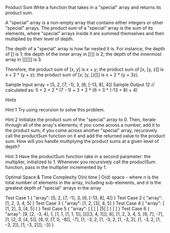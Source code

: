 Product Sum
Write a function that takes in a "special" array and returns its product sum.

A "special" array is a non-empty array that contains either integers or other "special" arrays. The product sum of a "special" array is the sum of its elements, where "special" arrays inside it are summed themselves and then multiplied by their level of depth.

The depth of a "special" array is how far nested it is. For instance, the depth of [] is 1; the depth of the inner array in [[]] is 2; the depth of the innermost array in [[[]]] is 3.

Therefore, the product sum of [x, y] is x + y; the product sum of [x, [y, z]] is x + 2 * (y + z); the product sum of [x, [y, [z]]] is x + 2 * (y + 3z).

Sample Input
array = [5, 2, [7, -1], 3, [6, [-13, 8], 4]]
Sample Output
12 // calculated as: 5 + 2 + 2 * (7 - 1) + 3 + 2 * (6 + 3 * (-13 + 8) + 4)

Hints

Hint 1
Try using recursion to solve this problem.

Hint 2
Initialize the product sum of the "special" array to 0. Then, iterate through all of the array's elements; if you come across a number, add it to the product sum; if you come across another "special" array, recursively call the productSum function on it and add the returned value to the product sum. How will you handle multiplying the product sums at a given level of depth?

Hint 3
Have the productSum function take in a second parameter: the multiplier, initialized to 1. Whenever you recursively call the productSum function, pass in the multiplier incremented by 1.

Optimal Space & Time Complexity
O(n) time | O(d) space - where n is the total number of elements in the array, including sub-elements, and d is the greatest depth of "special" arrays in the array

Test Case 1
{
  "array": [5, 2, [7, -1], 3, [6, [-13, 8], 4]]
}
Test Case 2
{
  "array": [1, 2, 3, 4, 5]
}
Test Case 3
{
  "array": [1, 2, [3], 4, 5]
}
Test Case 4
{
  "array": [
    [1, 2],
    3,
    [4, 5]
  ]
}
Test Case 5
{
  "array": [
    [
      [
        [
          [5]
        ]
      ]
    ]
  ]
}
Test Case 6
{
  "array": [9, [2, -3, 4], 1, [1, 1, [1, 1, 1]], [[[[3, 4, 1]]], 8], [1, 2, 3, 4, 5, [6, 7], -7], [1, [2, 3, [4, 5]], [6, 0, [7, 0, -8]], -7], [1, -3, 2, [1, -3, 2, [1, -3, 2], [1, -3, 2, [1, -3, 2]], [1, -3, 2]]], -3]
}